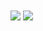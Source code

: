 <div style="display: inline_block">
  <img align="center" heigth="60" src="https://img.shields.io/badge/HTML5-E34F26?style=for-the-badge&logo=html5&logoColor=white">
  <img align="center" heigth="60" src="https://img.shields.io/badge/JavaScript-F7DF1E?style=for-the-badge&logo=javascript&logoColor=black">
</div>
